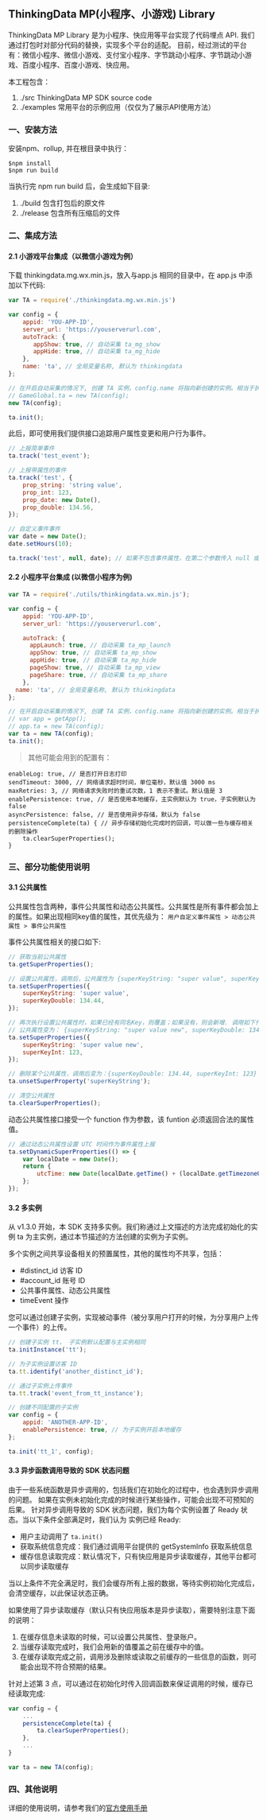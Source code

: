 ## ThinkingData MP(小程序、小游戏) Library

ThinkingData MP Library 是为小程序、快应用等平台实现了代码埋点 API.  我们通过打包时对部分代码的替换，实现多个平台的适配。
目前，经过测试的平台有：微信小程序、微信小游戏、支付宝小程序、字节跳动小程序、字节跳动小游戏、百度小程序、百度小游戏、快应用。

本工程包含：
1. ./src ThinkingData MP SDK source code
2. ./examples 常用平台的示例应用（仅仅为了展示API使用方法）

### 一、安装方法

安装npm、rollup, 并在根目录中执行：
```
$npm install
$npm run build
```

当执行完 npm run build 后，会生成如下目录:
1. ./build 包含打包后的原文件
2. ./release 包含所有压缩后的文件

### 二、集成方法

#### 2.1 小游戏平台集成（以微信小游戏为例）

下载 thinkingdata.mg.wx.min.js，放入与app.js 相同的目录中，在 app.js 中添加以下代码:
```js
var TA = require('./thinkingdata.mg.wx.min.js')

var config = {
    appid: 'YOU-APP-ID',
    server_url: 'https://youserverurl.com',
    autoTrack: {
       appShow: true, // 自动采集 ta_mg_show
       appHide: true, // 自动采集 ta_mg_hide
    },
    name: 'ta', // 全局变量名称, 默认为 thinkingdata
};

// 在开启自动采集的情况下, 创建 TA 实例，config.name 将指向新创建的实例。相当于执行
// GameGlobal.ta = new TA(config);
new TA(config);

ta.init();
```

此后，即可使用我们提供接口追踪用户属性变更和用户行为事件。
```js
// 上报简单事件
ta.track('test_event');

// 上报带属性的事件
ta.track('test', {
    prop_string: 'string value',
    prop_int: 123,
    prop_date: new Date(),
    prop_double: 134.56,
});

// 自定义事件事件
var date = new Date();
date.setHours(10);

ta.track('test', null, date); // 如果不包含事件属性，在第二个参数传入 null 或 {}

```

#### 2.2 小程序平台集成 (以微信小程序为例)

```js
var TA = require('./utils/thinkingdata.wx.min.js');

var config = {
    appid: 'YOU-APP-ID',
    server_url: 'https://youserverurl.com',

    autoTrack: {
      appLaunch: true, // 自动采集 ta_mp_launch
      appShow: true, // 自动采集 ta_mp_show
      appHide: true, // 自动采集 ta_mp_hide
      pageShow: true, // 自动采集 ta_mp_view
      pageShare: true, // 自动采集 ta_mp_share
    },
  name: 'ta', // 全局变量名称, 默认为 thinkingdata
};

// 在开启自动采集的情况下, 创建 TA 实例，config.name 将指向新创建的实例。相当于执行
// var app = getApp();
// app.ta = new TA(config);
var ta = new TA(config);
ta.init();
```

>其他可能会用到的配置有：
```
enableLog: true, // 是否打开日志打印
sendTimeout: 3000, // 网络请求超时时间，单位毫秒，默认值 3000 ms
maxRetries: 3, // 网络请求失败时的重试次数，1 表示不重试。默认值是 3
enablePersistence: true, // 是否使用本地缓存，主实例默认为 true，子实例默认为 false
asyncPersistence: false, // 是否使用异步存储，默认为 false
persistenceComplete(ta) { // 异步存储初始化完成时的回调，可以做一些与缓存相关的删除操作
    ta.clearSuperProperties();
}
```

### 三、部分功能使用说明
#### 3.1 公共属性

公共属性包含两种，事件公共属性和动态公共属性。公共属性是所有事件都会加上的属性。如果出现相同key值的属性，其优先级为：
```用户自定义事件属性 > 动态公共属性 > 事件公共属性```

事件公共属性相关的接口如下:
```js
// 获取当前公共属性
ta.getSuperProperties();

// 设置公共属性，调用后，公共属性为 {superKeyString: "super value", superKeyDouble: 134.44}
ta.setSuperProperties({
    superKeyString: 'super value',
    superKeyDouble: 134.44,
});

// 再次执行设置公共属性时，如果已经有同名Key，则覆盖；如果没有，则会新增. 调用如下代码后，
// 公共属性变为： {superKeyString: "super value new", superKeyDouble: 134.44, superKeyInt: 123}
ta.setSuperProperties({
    superKeyString: 'super value new',
    superKeyInt: 123,
});

// 删除某个公共属性，调用后变为：{superKeyDouble: 134.44, superKeyInt: 123}
ta.unsetSuperProperty('superKeyString');

// 清空公共属性
ta.clearSuperProperties();

```

动态公共属性接口接受一个 function 作为参数，该 funtion 必须返回合法的属性值。
```js
// 通过动态公共属性设置 UTC 时间作为事件属性上报
ta.setDynamicSuperProperties(() => {
    var localDate = new Date();
    return {
        utcTime: new Date(localDate.getTime() + (localDate.getTimezoneOffset() * 60000)),
    };
});
```

#### 3.2 多实例
从 v1.3.0 开始，本 SDK 支持多实例。我们称通过上文描述的方法完成初始化的实例 ta 为主实例，通过本节描述的方法创建的实例为子实例。

多个实例之间共享设备相关的预置属性，其他的属性均不共享，包括：
- #distinct_id 访客 ID
- #account_id 账号 ID
- 公共事件属性、动态公共属性
- timeEvent 操作

您可以通过创建子实例，实现被动事件（被分享用户打开的时候，为分享用户上传一个事件）的上传。
```js
// 创建子实例 tt， 子实例默认配置与主实例相同
ta.initInstance('tt');

// 为子实例设置访客 ID
ta.tt.identify('another_distinct_id');

// 通过子实例上传事件
ta.tt.track('event_from_tt_instance');

// 创建不同配置的子实例
var config = {
    appid: 'ANOTHER-APP-ID',
    enablePersistence: true, // 为子实例开启本地缓存
};

ta.init('tt_1', config);
```

#### 3.3 异步函数调用导致的 SDK 状态问题

由于一些系统函数是异步调用的，包括我们在初始化的过程中，也会遇到异步调用的问题。
如果在实例未初始化完成的时候进行某些操作，可能会出现不可预知的后果。
针对异步调用导致的 SDK 状态问题，我们为每个实例设置了 Ready 状态。当以下条件全部满足时，我们认为 实例已经 Ready:
- 用户主动调用了 `ta.init()`
- 获取系统信息完成：我们通过调用平台提供的 getSystemInfo 获取系统信息
- 缓存信息读取完成：默认情况下，只有快应用是异步读取缓存，其他平台都可以同步读取缓存

当以上条件不完全满足时，我们会缓存所有上报的数据，等待实例初始化完成后，会清空缓存，以此保证状态正确。

如果使用了异步读取缓存（默认只有快应用版本是异步读取），需要特别注意下面的说明：
1. 在缓存信息未读取的时候，可以设置公共属性、登录账户。
2. 当缓存读取完成时，我们会用新的值覆盖之前在缓存中的值。
3. 在缓存读取完成之前，调用涉及删除或读取之前缓存的一些信息的函数，则可能会出现不符合预期的结果。

针对上述第 3 点，可以通过在初始化时传入回调函数来保证调用的时候，缓存已经读取完成:
```js
var config = {
    ...
    persistenceComplete(ta) {
        ta.clearSuperProperties();
    },
    ...
}

var ta = new TA(config);
```

### 四、其他说明

详细的使用说明，请参考我们的[官方使用手册](https://www.thinkingdata.cn/manual.html)